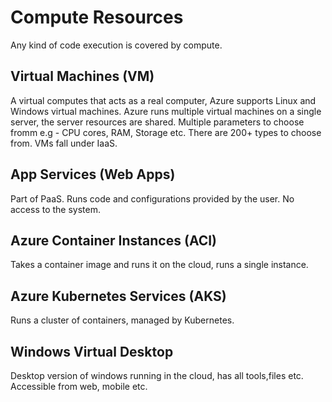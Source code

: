 # Compute Resources
Any kind of code execution is covered by compute.

## Virtual Machines (VM)
A virtual computes that acts as a real computer, Azure supports Linux and Windows virtual machines.
Azure runs multiple virtual machines on a single server, the server resources are shared.
Multiple parameters to choose fromm e.g - CPU cores, RAM, Storage etc.
There are 200+ types to choose from.
VMs fall under IaaS.

## App Services (Web Apps)
Part of PaaS. Runs code and configurations provided by the user.
No access to the system.

## Azure Container Instances (ACI)
Takes a container image and runs it on the cloud, runs a single instance.

## Azure Kubernetes Services (AKS)
Runs a cluster of containers, managed by Kubernetes.

## Windows Virtual Desktop
Desktop version of windows running in the cloud, has all tools,files etc.
Accessible from web, mobile etc.

